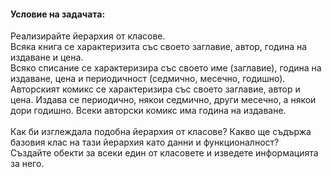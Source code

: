 #### Условие на задачата:
Реализирайте йерархия от класове.<br />
Всяка книга се характеризита със своето заглавие, автор, година на издаване и цена.<br />
Всяко списание се характеризира със своето име (заглавие), година на издаване, цена и периодичност (седмично, месечно, годишно).<br />
Авторският комикс се характеризира със своето заглавие, автор и цена. Издава се периодично, някои седмично, други месечно, а някои дори годишно. Всеки авторски комикс има година на издаване.<br />
<br />
Как би изглеждала подобна йерархия от класове? Какво ще съдържа базовия клас на тази йерархия като данни и функционалност?<br />
Създайте обекти за всеки един от класовете и изведете информацията за него.<br />
